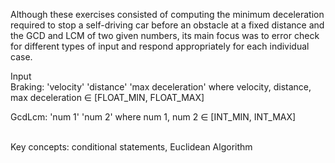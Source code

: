 Although these exercises consisted of computing the minimum deceleration required to stop a self-driving car before an obstacle at a fixed distance and the GCD and LCM of two given numbers, its main focus was to error check for different types of input and respond appropriately for each individual case.
<br />

Input  
Braking: 'velocity' 'distance' 'max deceleration' where velocity, distance, max deceleration ∈ [FLOAT_MIN, FLOAT_MAX]

GcdLcm: 'num 1'  'num 2' where num 1, num 2 ∈ [INT_MIN, INT_MAX]

<br />
Key concepts: conditional statements, Euclidean Algorithm
